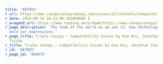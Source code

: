 ```yaml
---
title: '667855'
r_url: https://www.canopycanopycanopy.com/issues/22/contents/compatibility-issues
r_date: 2016-09-16 18:21:06.303000000 Z
r_wrapped_url: https://www.reading.am/p/4qwK/https://www.canopycanopycanopy.com/issues/22/contents/compatibility-issues
r_page_description: 'The look of the world as we see it: how technological infrastructures
  mold our expressions.'
r_page_title: Triple Canopy – Compatibility Issues by Hua Hsu, Jonathan Sterne & Mika
  Tajima
r_title: Triple Canopy – Compatibility Issues by Hua Hsu, Jonathan Sterne & Mika Tajima
r_id: '667855'
r_page_id: '488475'
---
```


